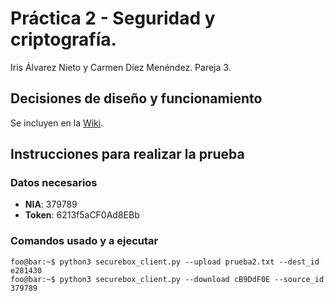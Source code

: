 # Práctica 2 - Seguridad y criptografía.
Iris Álvarez Nieto y Carmen Díez Menéndez. Pareja 3.

## Decisiones de diseño y funcionamiento

Se incluyen en la [Wiki](/wikis/home).

## Instrucciones para realizar la prueba

### Datos necesarios
- **NIA**: 379789
- **Token**: 6213f5aCF0Ad8EBb

### Comandos usado y a ejecutar

```console
foo@bar:~$ python3 securebox_client.py --upload prueba2.txt --dest_id e281430
foo@bar:~$ python3 securebox_client.py --download cB9DdF0E --source_id 379789
```


